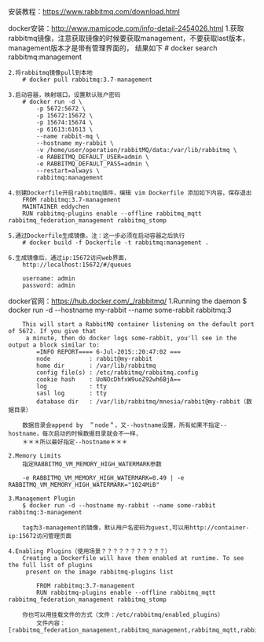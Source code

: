 安装教程：https://www.rabbitmq.com/download.html

docker安装：http://www.mamicode.com/info-detail-2454026.html
    1.获取rabbitmq镜像，注意获取镜像的时候要获取management，不要获取last版本，management版本才是带有管理界面的，
    结果如下
        # docker search rabbitmq:management

    2.将rabbitmq镜像pull到本地
        # docker pull rabbitmq:3.7-management

    3.启动容器，映射端口，设置默认账户密码
        # docker run -d \
            -p 5672:5672 \
            -p 15672:15672 \
            -p 15674:15674 \
            -p 61613:61613 \
            --name rabbit-mq \
            --hostname my-rabbit \
            -v /home/user/operation/rabbitMQ/data:/var/lib/rabbitmq \
            -e RABBITMQ_DEFAULT_USER=admin \
            -e RABBITMQ_DEFAULT_PASS=admin \
            --restart=always \
            rabbitmq:management

    4.创建Dockerfile开启rabbitmq插件，编辑 vim Dockerfile 添加如下内容，保存退出
        FROM rabbitmq:3.7-management
        MAINTAINER eddychen
        RUN rabbitmq-plugins enable --offline rabbitmq_mqtt rabbitmq_federation_management rabbitmq_stomp

    5.通过Dockerfile生成镜像，注：这一步必须在启动容器之后执行
        # docker build -f Dockerfile -t rabbitmq:management .

    6.生成镜像后，通过ip:15672访问web界面，
        http://localhost:15672/#/queues

        username: admin
        password: admin

docker官网：https://hub.docker.com/_/rabbitmq/
    1.Running the daemon
        $ docker run -d --hostname my-rabbit --name some-rabbit rabbitmq:3

        This will start a RabbitMQ container listening on the default port of 5672. If you give that
         a minute, then do docker logs some-rabbit, you'll see in the output a block similar to:
            =INFO REPORT==== 6-Jul-2015::20:47:02 ===
            node           : rabbit@my-rabbit
            home dir       : /var/lib/rabbitmq
            config file(s) : /etc/rabbitmq/rabbitmq.config
            cookie hash    : UoNOcDhfxW9uoZ92wh6BjA==
            log            : tty
            sasl log       : tty
            database dir   : /var/lib/rabbitmq/mnesia/rabbit@my-rabbit（数据目录）

        数据目录会append by　＂node＂，又--hostname设置，所有如果不指定--hostname，每次启动的时候数据目录就会不一样，
        ＊＊＊所以最好指定--hostname＊＊＊

    2.Memory Limits
        指定RABBITMQ_VM_MEMORY_HIGH_WATERMARK参数

        -e RABBITMQ_VM_MEMORY_HIGH_WATERMARK=0.49 | -e RABBITMQ_VM_MEMORY_HIGH_WATERMARK="1024MiB"

    3.Management Plugin
        $ docker run -d --hostname my-rabbit --name some-rabbit rabbitmq:3-management

        tag为3-management的镜像，默认用户名密码为guest,可以用http://container-ip:15672访问管理页面

    4.Enabling Plugins（使用场景？？？？？？？？？？？）
        Creating a Dockerfile will have them enabled at runtime. To see the full list of plugins
         present on the image rabbitmq-plugins list

            FROM rabbitmq:3.7-management
            RUN rabbitmq-plugins enable --offline rabbitmq_mqtt rabbitmq_federation_management rabbitmq_stomp

        你也可以用挂载文件的方式（文件：/etc/rabbitmq/enabled_plugins）
            文件内容：[rabbitmq_federation_management,rabbitmq_management,rabbitmq_mqtt,rabbitmq_stomp].

